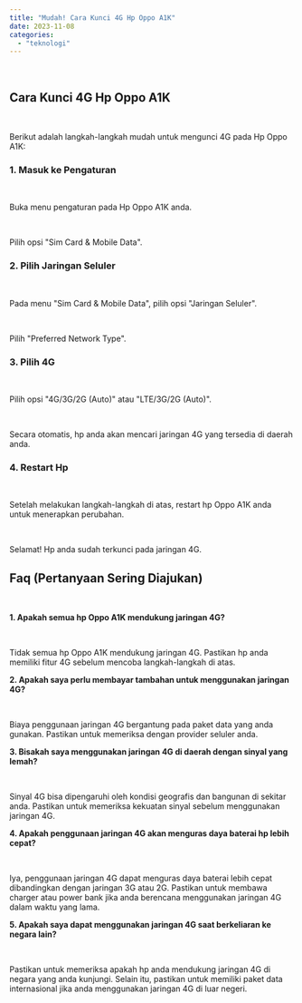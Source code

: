 ```yaml
---
title: "Mudah! Cara Kunci 4G Hp Oppo A1K"
date: 2023-11-08
categories: 
  - "teknologi"
---
```


 

## Cara Kunci 4G Hp Oppo A1K

 

Berikut adalah langkah-langkah mudah untuk mengunci 4G pada Hp Oppo A1K:

### 1\. Masuk ke Pengaturan

 

Buka menu pengaturan pada Hp Oppo A1K anda.

 

Pilih opsi "Sim Card & Mobile Data".

### 2\. Pilih Jaringan Seluler

 

Pada menu "Sim Card & Mobile Data", pilih opsi "Jaringan Seluler".

 

Pilih "Preferred Network Type".

### 3\. Pilih 4G

 

Pilih opsi "4G/3G/2G (Auto)" atau "LTE/3G/2G (Auto)".

 

Secara otomatis, hp anda akan mencari jaringan 4G yang tersedia di daerah anda.

### 4\. Restart Hp

 

Setelah melakukan langkah-langkah di atas, restart hp Oppo A1K anda untuk menerapkan perubahan.

 

Selamat! Hp anda sudah terkunci pada jaringan 4G.

## Faq (Pertanyaan Sering Diajukan)

 

**1\. Apakah semua hp Oppo A1K mendukung jaringan 4G?**

 

Tidak semua hp Oppo A1K mendukung jaringan 4G. Pastikan hp anda memiliki fitur 4G sebelum mencoba langkah-langkah di atas.

**2\. Apakah saya perlu membayar tambahan untuk menggunakan jaringan 4G?**

 

Biaya penggunaan jaringan 4G bergantung pada paket data yang anda gunakan. Pastikan untuk memeriksa dengan provider seluler anda.

**3\. Bisakah saya menggunakan jaringan 4G di daerah dengan sinyal yang lemah?**

 

Sinyal 4G bisa dipengaruhi oleh kondisi geografis dan bangunan di sekitar anda. Pastikan untuk memeriksa kekuatan sinyal sebelum menggunakan jaringan 4G.

**4\. Apakah penggunaan jaringan 4G akan menguras daya baterai hp lebih cepat?**

 

Iya, penggunaan jaringan 4G dapat menguras daya baterai lebih cepat dibandingkan dengan jaringan 3G atau 2G. Pastikan untuk membawa charger atau power bank jika anda berencana menggunakan jaringan 4G dalam waktu yang lama.

**5\. Apakah saya dapat menggunakan jaringan 4G saat berkeliaran ke negara lain?**

 

Pastikan untuk memeriksa apakah hp anda mendukung jaringan 4G di negara yang anda kunjungi. Selain itu, pastikan untuk memiliki paket data internasional jika anda menggunakan jaringan 4G di luar negeri.
